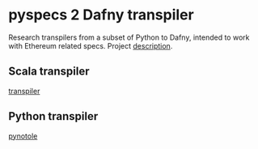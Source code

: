 # pyspecs 2 Dafny transpiler

Research transpilers from a subset of Python to Dafny, intended to work with Ethereum related specs.
Project [description](https://hackmd.io/@ericsson49/python-to-dafny-transpiler).

## Scala transpiler

[transpiler](transpiler)

## Python transpiler

[pynotole](pynotole)
